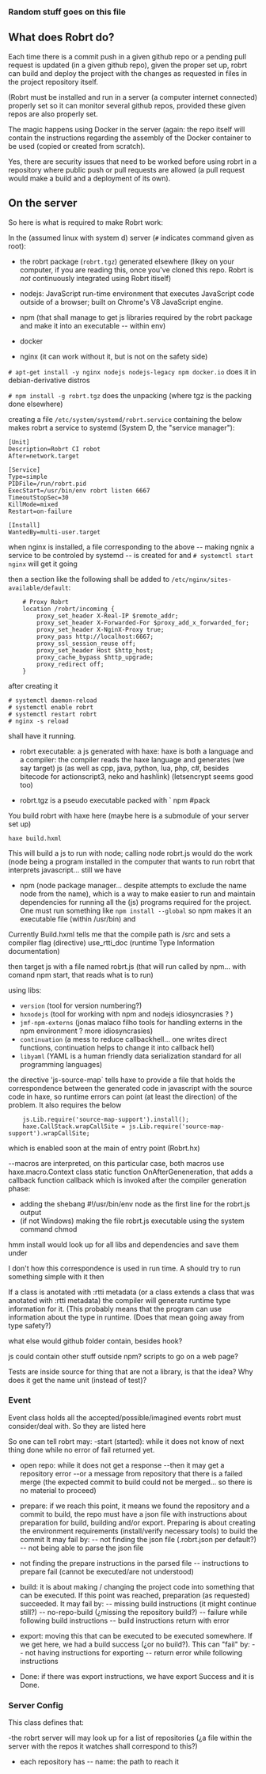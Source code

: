 ### Random stuff goes on this file

## What does Robrt do?

Each time there is a commit push in a given github repo 
or a pending pull request is updated (in a given github repo),
given the proper set up, robrt can build and deploy the project
with the changes as requested in files in the project repository
itself.

(Robrt must be installed and run in a server 
(a computer internet connected) properly set 
so it can monitor several github repos,
provided these given repos are also properly set.

The magic happens using Docker in the server (again:
the repo itself will contain the instructions regarding
the assembly of the Docker container to be used 
(copied or created from scratch).

Yes, there are security issues that need to be worked
before using robrt in a repository where public push 
or pull requests are allowed (a pull request would 
make a build and a deployment of its own).

## On the server

So here is what is required to make Robrt work:

In the (assumed linux with system d) server
(`#` indicates command given as root):

- the robrt package (`robrt.tgz`)  generated elsewhere 
(likey on your computer, if you are reading this,
once you've cloned this repo.
Robrt is *not* continuously integrated using Robrt itiself)

- nodejs: JavaScript run-time environment that executes 
JavaScript code outside of a browser; built on Chrome's V8 
JavaScript engine.

- npm (that shall manage to get js libraries required by
the robrt package and make it into an executable -- within env)

- docker

- nginx (it can work without it, but is not on the safety side)

`# apt-get install -y nginx nodejs nodejs-legacy npm docker.io`
does it in debian-derivative distros 

`# npm install -g robrt.tgz` does the unpacking
(where tgz is the packing done elsewhere)

creating a file  `/etc/system/systemd/robrt.service` containing
the below makes robrt a service to systemd 
(System D, the "service manager"):

```
[Unit]
Description=Robrt CI robot
After=network.target

[Service]
Type=simple
PIDFile=/run/robrt.pid
ExecStart=/usr/bin/env robrt listen 6667
TimeoutStopSec=30
KillMode=mixed
Restart=on-failure

[Install]
WantedBy=multi-user.target
```

when nginx is installed, a file corresponding to the above
-- making ngnix a service to be controled by systemd -- 
is created for and `# systemctl start nginx` will get it going


then a section like the following shall be added to 
`/etc/nginx/sites-available/default`:

```
	# Proxy Robrt
	location /robrt/incoming {
		proxy_set_header X-Real-IP $remote_addr;
		proxy_set_header X-Forwarded-For $proxy_add_x_forwarded_for;
		proxy_set_header X-NginX-Proxy true;
		proxy_pass http://localhost:6667;
		proxy_ssl_session_reuse off;
		proxy_set_header Host $http_host;
		proxy_cache_bypass $http_upgrade;
		proxy_redirect off;
	}
```

after creating it 

```
# systemctl daemon-reload 
# systemctl enable robrt
# systemctl restart robrt 
# nginx -s reload
```

shall have it running.



- robrt executable: a js generated with haxe: haxe is both a language and a compiler: the compiler reads the haxe language and generates (we say target) js (as well as cpp, java, python, lua, php, c#, besides bitecode for actionscript3, neko and hashlink)
(letsencrypt seems good too)

- robrt.tgz is a pseudo executable packed with ` npm #pack


You build robrt with haxe here (maybe here is a submodule of your server set up)

```
haxe build.hxml
```

This will build a js to run with node; calling node robrt.js would do the work (node being a program installed in the computer that wants to run robrt that interprets javascript... still we have 

- npm (node package manager... despite attempts to exclude the name node from the name), which is a way to make easier to run and maintain dependencies for running all the (js) programs required for the project. One must run something like  `npm install --global` so npm makes it an executable file (within /usr/bin) and 


Currently Build.hxml tells me that the compile path is /src and sets a compiler flag (directive) use\_rtti\_doc (runtime Type Information documentation)



then target js with a file named robrt.js (that will run called by npm... with comand npm start, that reads what is to run)

using libs:
- `version` (tool for version numbering?)
- `hxnodejs` (tool for working with npm and nodejs idiosyncrasies ? )
- `jmf-npm-externs` (jonas malaco filho tools for handling externs in the npm environment ? more idiosyncrasies)
- `continuation` (a mess to reduce callbackhell... one writes direct functions, continuation helps to change it into callback hell)
- `libyaml` (YAML is a human friendly data serialization standard for all programming languages)

the directive 'js-source-map` tells haxe to provide a file that holds the correspondence between the generated code in javascript with the source code in haxe, so runtime errors can point (at least the direction) of the problem. It also requires the below
```
    js.Lib.require('source-map-support').install();
    haxe.CallStack.wrapCallSite = js.Lib.require('source-map-support').wrapCallSite;
```
which is enabled soon at the main of entry point (Robrt.hx)

--macros are interpreted, on this particular case, both macros use haxe.macro.Context class static function OnAfterGeneneration, that adds a callback function callback which is invoked after the compiler generation phase:
- adding the shebang #!/usr/bin/env node as the first line for the robrt.js output
- (if not Windows) making the file robrt.js executable using the system command chmod 

hmm install would look up for all libs and dependencies and save them under 


I don't how this correspondence is used in run time. A should try to run something simple with it then

If a class is anotated with :rtti metadata (or a class extends a class that was anotated with :rtti metadata) the compiler will generate runtime type information for it.
(This probably means that the program can use information about the type in runtime. (Does that mean going away from type safety?)


what else would github folder contain, besides hook?

js could contain other stuff outside npm? scripts to go on a web page?

Tests are inside source for thing that are not a library, is that the idea? Why does it get the name unit (instead of test)?

### Event
Event class holds all the accepted/possible/imagined events robrt must consider/deal with. So they are listed here

So one can tell robrt may:
-start (started): while it does not know of next thing done while no error of fail returned yet.

- open repo: while it does not get a response
--then it may get a repository error 
--or a message from repository that there is a failed merge (the expected commit to build could not be merged... so there is no material to proceed)

- prepare: if we reach this point, it means we found the repository and a commit to build, the repo must have a json file with instructions about preparation for build, building and/or export.
Preparing is about creating the environment requirements (install/verify necessary tools) to build the commit
It may fail by:
-- not finding the json file (.robrt.json per default?)
-- not being able to parse the json file
- not finding the prepare instructions in the parsed file
-- instructions to prepare fail (cannot be executed/are not understood)

- build: it is about making / changing the project code into something that can be executed. If this point was reached, preparation (as requested) succeeded.
It may fail by:
-- missing build instructions (it might continue still?)
-- no-repo-build (¿missing the repository build?)
-- failure while following build instructions
-- build instructions return with error

- export: moving this that can be executed to be executed somewhere. If we get here, we had a build success (¿or no build?).
This can "fail" by:
-- not having instructions for exporting
-- return error while following instructions

- Done: if there was export instructions, we have export Success and it is Done.

### Server Config

This class defines that:

-the robrt server will may look up for a list of repositories
(¿a file within the server with the repos it watches shall correspond to this?)

- each repository has
-- name: the path to reach it








